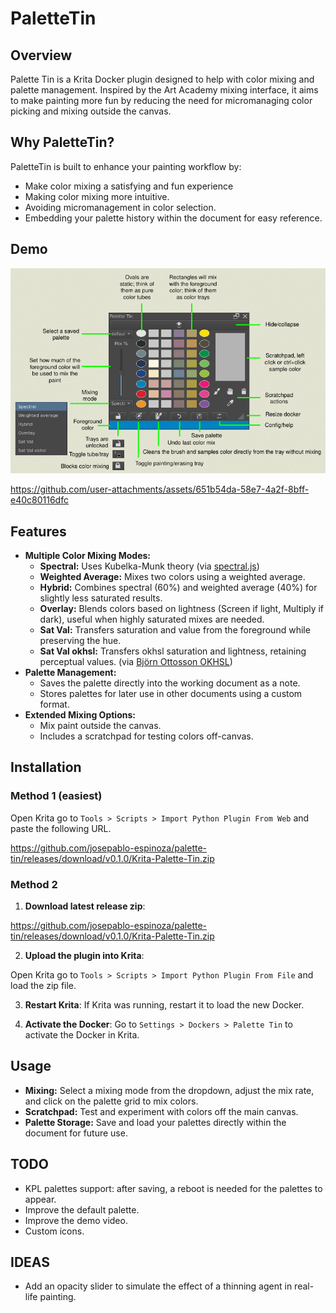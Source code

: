 # PaletteTin
## Overview
Palette Tin is a Krita Docker plugin designed to help with color mixing and palette management. Inspired by the Art Academy mixing interface, it aims to make painting more fun by reducing the need for micromanaging color picking and mixing outside the canvas.

## Why PaletteTin?

PaletteTin is built to enhance your painting workflow by:
- Make color mixing a satisfying and fun experience
- Making color mixing more intuitive.
- Avoiding micromanagement in color selection.
- Embedding your palette history within the document for easy reference.

## Demo

<p align="center">
  <img src="/readme-assets/palletTin-help.png" />
</p>

https://github.com/user-attachments/assets/651b54da-58e7-4a2f-8bff-e40c80116dfc

## Features

- **Multiple Color Mixing Modes:**
  - **Spectral:** Uses Kubelka-Munk theory (via [spectral.js](https://github.com/rvanwijnen/spectral.js))
  - **Weighted Average:** Mixes two colors using a weighted average.
  - **Hybrid:** Combines spectral (60%) and weighted average (40%) for slightly less saturated results.
  - **Overlay:** Blends colors based on lightness (Screen if light, Multiply if dark), useful when highly saturated mixes are needed.
  - **Sat Val:** Transfers saturation and value from the foreground while preserving the hue.
  - **Sat Val okhsl:** Transfers okhsl saturation and lightness, retaining perceptual values. (via [Björn Ottosson OKHSL](https://bottosson.github.io/misc/ok_color.h))
- **Palette Management:**
  - Saves the palette directly into the working document as a note.
  - Stores palettes for later use in other documents using a custom format.
- **Extended Mixing Options:**
  - Mix paint outside the canvas.
  - Includes a scratchpad for testing colors off-canvas.

## Installation

### Method 1 (easiest)

Open Krita go to `Tools > Scripts > Import Python Plugin From Web` and paste the following URL.

https://github.com/josepablo-espinoza/palette-tin/releases/download/v0.1.0/Krita-Palette-Tin.zip

### Method 2

1. **Download latest release zip**:

  https://github.com/josepablo-espinoza/palette-tin/releases/download/v0.1.0/Krita-Palette-Tin.zip

2. **Upload the plugin into Krita**: 

  Open Krita go to `Tools > Scripts > Import Python Plugin From File` and load the zip file.

3. **Restart Krita**: If Krita was running, restart it to load the new Docker.

4. **Activate the Docker**: 
  Go to `Settings > Dockers > Palette Tin` to activate the Docker in Krita.

## Usage

- **Mixing:** Select a mixing mode from the dropdown, adjust the mix rate, and click on the palette grid to mix colors.
- **Scratchpad:** Test and experiment with colors off the main canvas.
- **Palette Storage:** Save and load your palettes directly within the document for future use.

## TODO

- KPL palettes support: after saving, a reboot is needed for the palettes to appear.
- Improve the default palette.
- Improve the demo video.
- Custom icons.

## IDEAS

- Add an opacity slider to simulate the effect of a thinning agent in real-life painting.
